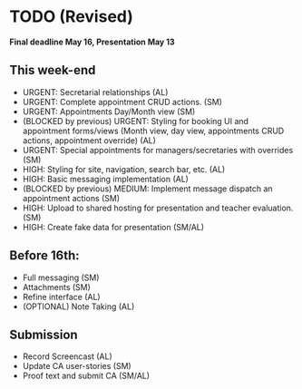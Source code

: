 # TODO (Revised)

__Final deadline May 16, Presentation May 13__

## This week-end

- URGENT: Secretarial relationships (AL)
- URGENT: Complete appointment CRUD actions. (SM)
- URGENT: Appointments Day/Month view (SM)
- (BLOCKED by previous) URGENT: Styling for booking UI and appointment forms/views (Month view, day view, appointments CRUD actions, appointment override) (AL)
- URGENT: Special appointments for managers/secretaries with overrides (SM)
- HIGH: Styling for site, navigation, search bar, etc. (AL)
- HIGH: Basic messaging implementation (AL)
- (BLOCKED by previous) MEDIUM: Implement message dispatch an appointment actions (SM)
- HIGH: Upload to shared hosting for presentation and teacher evaluation. (SM)
- HIGH: Create fake data for presentation (SM/AL)

## Before 16th:

- Full messaging (SM)
- Attachments (SM)
- Refine interface (AL)
- (OPTIONAL) Note Taking (AL)

## Submission

- Record Screencast (AL)
- Update CA user-stories (SM)
- Proof text and submit CA (SM/AL)

